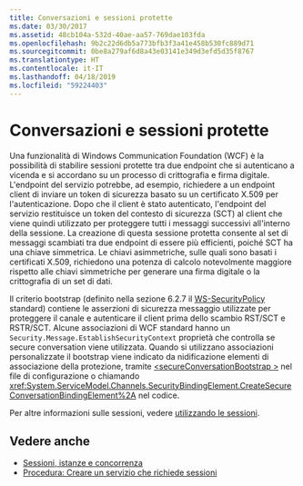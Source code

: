 ```yaml
---
title: Conversazioni e sessioni protette
ms.date: 03/30/2017
ms.assetid: 48cb104a-532d-40ae-aa57-769dae103fda
ms.openlocfilehash: 9b2c22d6db5a773bfb3f3a41e458b530fc889d71
ms.sourcegitcommit: 0be8a279af6d8a43e03141e349d3efd5d35f8767
ms.translationtype: HT
ms.contentlocale: it-IT
ms.lasthandoff: 04/18/2019
ms.locfileid: "59224403"
---
```

# <a name="secure-conversations-and-secure-sessions"></a>Conversazioni e sessioni protette
Una funzionalità di Windows Communication Foundation (WCF) è la possibilità di stabilire sessioni protette tra due endpoint che si autenticano a vicenda e si accordano su un processo di crittografia e firma digitale. L'endpoint del servizio potrebbe, ad esempio, richiedere a un endpoint client di inviare un token di sicurezza basato su un certificato X.509 per l'autenticazione. Dopo che il client è stato autenticato, l'endpoint del servizio restituisce un token del contesto di sicurezza (SCT) al client che viene quindi utilizzato per proteggere tutti i messaggi successivi all'interno della sessione. La creazione di questa sessione protetta consente al set di messaggi scambiati tra due endpoint di essere più efficienti, poiché SCT ha una chiave simmetrica. Le chiavi asimmetriche, sulle quali sono basati i certificati X.509, richiedono una potenza di calcolo notevolmente maggiore rispetto alle chiavi simmetriche per generare una firma digitale o la crittografia di un set di dati.  
  
 Il criterio bootstrap (definito nella sezione 6.2.7 il [WS-SecurityPolicy](https://go.microsoft.com/fwlink/?LinkId=99817) standard) contiene le asserzioni di sicurezza messaggio utilizzate per proteggere il canale e autenticare il client prima dello scambio RST/SCT e RSTR/SCT. Alcune associazioni di WCF standard hanno un `Security.Message.EstablishSecurityContext` proprietà che controlla se secure conversation viene utilizzata. Quando si utilizzano associazioni personalizzate il bootstrap viene indicato da nidificazione elementi di associazione della protezione, tramite [ \<secureConversationBootstrap >](../../../../docs/framework/configure-apps/file-schema/wcf/secureconversationbootstrap.md) nel file di configurazione o chiamando <xref:System.ServiceModel.Channels.SecurityBindingElement.CreateSecureConversationBindingElement%2A> nel codice.  
  
 Per altre informazioni sulle sessioni, vedere [utilizzando le sessioni](../../../../docs/framework/wcf/using-sessions.md).  
  
## <a name="see-also"></a>Vedere anche

- [Sessioni, istanze e concorrenza](../../../../docs/framework/wcf/feature-details/sessions-instancing-and-concurrency.md)
- [Procedura: Creare un servizio che richiede sessioni](../../../../docs/framework/wcf/feature-details/how-to-create-a-service-that-requires-sessions.md)
